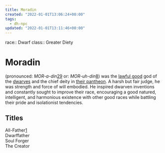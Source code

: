```yaml
---
title: Moradin
created: "2022-01-01T13:06:24+00:00"
tags:
  - dh-npc
updated: "2022-01-01T13:11:46+00:00"
---
```


race:: Dwarf
class:: Greater Diety

# Moradin

(pronounced: *MOR-a-din*[29](https://forgottenrealms.fandom.com/wiki/Moradin#cite_note-D93-APG-p28-29) or: *MOR-uh-din*[8](https://forgottenrealms.fandom.com/wiki/Moradin#cite_note-FaP-p121-8)) was the [lawful good](https://forgottenrealms.fandom.com/wiki/Lawful_good "Lawful good") god of the [dwarves](https://forgottenrealms.fandom.com/wiki/Dwarves "Dwarves") and the chief deity in [their pantheon](https://forgottenrealms.fandom.com/wiki/Dwarven_pantheon "Dwarven pantheon"). A harsh but fair judge, he was strength and force of will embodied. He inspired dwarven inventions and constantly sought to improve their race, encouraging a good natured, intelligent, and harmonious existence with other good races while battling their pride and isolationist tendencies.

## Titles

All-Father[1](https://forgottenrealms.fandom.com/wiki/Moradin#cite_note-SCAG5e-p22.2C104-1)  
Dwarffather  
Soul Forger  
The Creator
